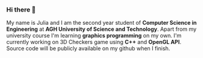 ### Hi there 👋

My name is Julia and I am the second year student of **Computer Science in Engineering** at **AGH University of Science and Technology**.
Apart from my university course I'm learning **graphics programming** on my own. I'm currently working on 3D Checkers game using **C++** and **OpenGL API**. Source code will be publicly available on my github when I finish.

<!--**jbahyrycz/jbahyrycz** is a ✨ _special_ ✨ repository because its `README.md` (this file) appears on your GitHub profile.

Here are some ideas to get you started:

- 🔭 I’m currently working on ...
- 🌱 I’m currently learning ...
- 👯 I’m looking to collaborate on ...
- 🤔 I’m looking for help with ...
- 💬 Ask me about ...
- 📫 How to reach me: ...
- 😄 Pronouns: ...
- ⚡ Fun fact: ... -->
